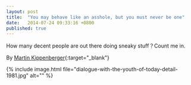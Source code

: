 ```yaml
---
layout: post
title:  "You may behave like an asshole, but you must never be one"
date:   2014-07-24 09:33:16 +0800
published: true
---
```

How many decent people are out there doing sneaky stuff？Count me in.

By [Martin Kippenberger](http://en.wikipedia.org/wiki/Martin_Kippenberger){:target="_blank"}

{% include image.html file="dialogue-with-the-youth-of-today-detail-1981.jpg" alt="" %}
